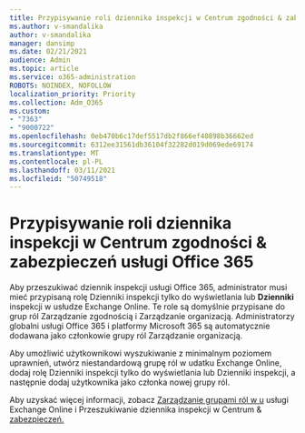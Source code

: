 ```yaml
---
title: Przypisywanie roli dziennika inspekcji w Centrum zgodności & zabezpieczeń usługi Office 365
ms.author: v-smandalika
author: v-smandalika
manager: dansimp
ms.date: 02/21/2021
audience: Admin
ms.topic: article
ms.service: o365-administration
ROBOTS: NOINDEX, NOFOLLOW
localization_priority: Priority
ms.collection: Adm_O365
ms.custom:
- "7363"
- "9000722"
ms.openlocfilehash: 0eb470b6c17def5517db2f866ef40898b36662ed
ms.sourcegitcommit: 6312ee31561db36104f32282d019d069ede69174
ms.translationtype: MT
ms.contentlocale: pl-PL
ms.lasthandoff: 03/11/2021
ms.locfileid: "50749518"
---
```

# <a name="assign-an-audit-log-role-in-the-office-365-security--compliance-center"></a>Przypisywanie roli dziennika inspekcji w Centrum zgodności & zabezpieczeń usługi Office 365

Aby przeszukiwać dziennik inspekcji usługi Office 365,  administrator musi mieć przypisaną rolę Dzienniki inspekcji tylko do wyświetlania lub **Dzienniki** inspekcji w usłudze Exchange Online. Te role są domyślnie przypisane do grup ról Zarządzanie zgodnością i Zarządzanie organizacją. Administratorzy globalni usługi Office 365 i platformy Microsoft 365 są automatycznie dodawana jako członkowie grupy ról Zarządzanie organizacją.

Aby umożliwić użytkownikowi wyszukiwanie z minimalnym poziomem uprawnień, utwórz niestandardową grupę  ról w udatku  Exchange Online, dodaj rolę Dzienniki inspekcji tylko do wyświetlania lub Dzienniki inspekcji, a następnie dodaj użytkownika jako członka nowej grupy ról.

Aby uzyskać więcej informacji, zobacz [Zarządzanie grupami ról w u](https://docs.microsoft.com/Exchange/permissions-exo/role-groups) usługi Exchange Online i Przeszukiwanie dziennika inspekcji w Centrum & [zabezpieczeń.](https://docs.microsoft.com/microsoft-365/compliance/search-the-audit-log-in-security-and-compliance)